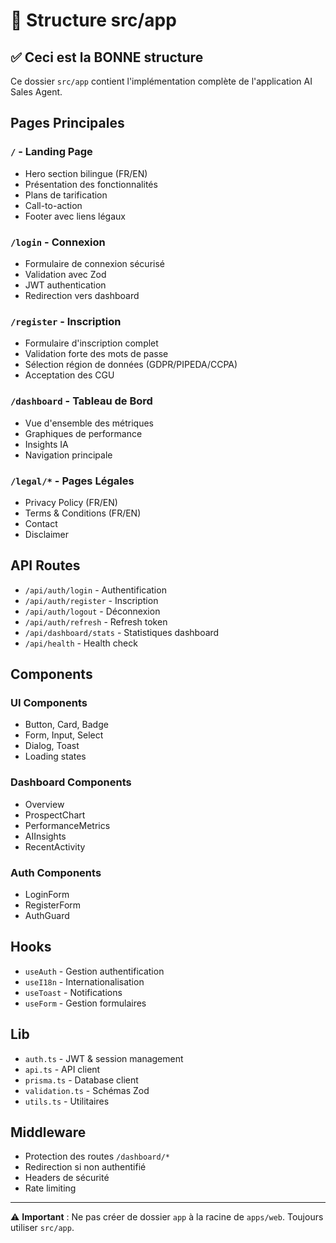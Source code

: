 # 📁 Structure src/app

## ✅ Ceci est la BONNE structure

Ce dossier `src/app` contient l'implémentation complète de l'application AI Sales Agent.

## Pages Principales

### `/` - Landing Page
- Hero section bilingue (FR/EN)
- Présentation des fonctionnalités
- Plans de tarification
- Call-to-action
- Footer avec liens légaux

### `/login` - Connexion
- Formulaire de connexion sécurisé
- Validation avec Zod
- JWT authentication
- Redirection vers dashboard

### `/register` - Inscription
- Formulaire d'inscription complet
- Validation forte des mots de passe
- Sélection région de données (GDPR/PIPEDA/CCPA)
- Acceptation des CGU

### `/dashboard` - Tableau de Bord
- Vue d'ensemble des métriques
- Graphiques de performance
- Insights IA
- Navigation principale

### `/legal/*` - Pages Légales
- Privacy Policy (FR/EN)
- Terms & Conditions (FR/EN)
- Contact
- Disclaimer

## API Routes

- `/api/auth/login` - Authentification
- `/api/auth/register` - Inscription
- `/api/auth/logout` - Déconnexion
- `/api/auth/refresh` - Refresh token
- `/api/dashboard/stats` - Statistiques dashboard
- `/api/health` - Health check

## Components

### UI Components
- Button, Card, Badge
- Form, Input, Select
- Dialog, Toast
- Loading states

### Dashboard Components
- Overview
- ProspectChart
- PerformanceMetrics
- AIInsights
- RecentActivity

### Auth Components
- LoginForm
- RegisterForm
- AuthGuard

## Hooks

- `useAuth` - Gestion authentification
- `useI18n` - Internationalisation
- `useToast` - Notifications
- `useForm` - Gestion formulaires

## Lib

- `auth.ts` - JWT & session management
- `api.ts` - API client
- `prisma.ts` - Database client
- `validation.ts` - Schémas Zod
- `utils.ts` - Utilitaires

## Middleware

- Protection des routes `/dashboard/*`
- Redirection si non authentifié
- Headers de sécurité
- Rate limiting

---

⚠️ **Important** : Ne pas créer de dossier `app` à la racine de `apps/web`. Toujours utiliser `src/app`.